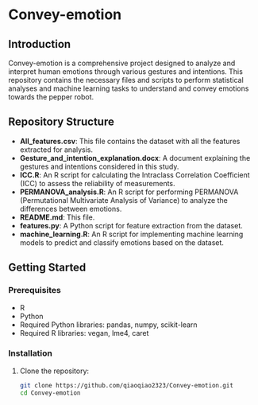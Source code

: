 # Convey-emotion

## Introduction
Convey-emotion is a comprehensive project designed to analyze and interpret human emotions through various gestures and intentions. This repository contains the necessary files and scripts to perform statistical analyses and machine learning tasks to understand and convey emotions towards the pepper robot.

## Repository Structure

- **All_features.csv**: This file contains the dataset with all the features extracted for analysis.
- **Gesture_and_intention_explanation.docx**: A document explaining the gestures and intentions considered in this study.
- **ICC.R**: An R script for calculating the Intraclass Correlation Coefficient (ICC) to assess the reliability of measurements.
- **PERMANOVA_analysis.R**: An R script for performing PERMANOVA (Permutational Multivariate Analysis of Variance) to analyze the differences between emotions.
- **README.md**: This file.
- **features.py**: A Python script for feature extraction from the dataset.
- **machine_learning.R**: An R script for implementing machine learning models to predict and classify emotions based on the dataset.

## Getting Started

### Prerequisites
- R 
- Python 
- Required Python libraries: pandas, numpy, scikit-learn
- Required R libraries: vegan, lme4, caret

### Installation
1. Clone the repository:
   ```bash
   git clone https://github.com/qiaoqiao2323/Convey-emotion.git
   cd Convey-emotion
